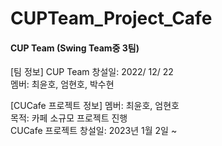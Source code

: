 # CUPTeam_Project_Cafe

#### CUP Team (Swing Team중 3팀)  
  
[팀 정보]
CUP Team 창설일: 2022/ 12/ 22  
멤버: 최윤호, 엄현호, 박수현  
  
  
[CUCafe 프로젝트 정보]
멤버: 최윤호, 엄현호  
목적: 카페 소규모 프로젝트 진행  
CUCafe 프로젝트 창설일: 2023년 1월 2일  ~  
